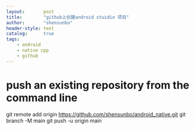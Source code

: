 ```yaml
---
layout:       post
title:        "github上创建android stuidio 项目"
author:       "shensunbo"
header-style: text
catalog:      true
tags:
    - android
    - native cpp
    - github
---
```


# push an existing repository from the command line
git remote add origin https://github.com/shensunbo/android_native.git
git branch -M main
git push -u origin main